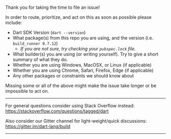 Thank you for taking the time to file an issue!

In order to route, prioritize, and act on this as soon as possible please include:

* Dart SDK Version (`dart --version`)
* What package(s) from this repo you are using, and the version (i.e. `build_runner 0.7.12`)
  * _If you are not sure, try checking your `pubspec.lock` file._
* What builder(s) you are using (or writing yourself). Try to give a short summary of what they do.
* Whether you are using Windows, MacOSX, or Linux (if applicable)
* Whether you are using Chrome, Safari, Firefox, Edge (if applicable)
* Any other packages or constraints we should know about

Missing some or all of the above might make the issue take longer or be impossible to act on.

----

For general questions consider using Stack Overflow instead:
https://stackoverflow.com/questions/tagged/dart

Also consider our Gitter channel for light-weight/quick discussions:
https://gitter.im/dart-lang/build

-----
